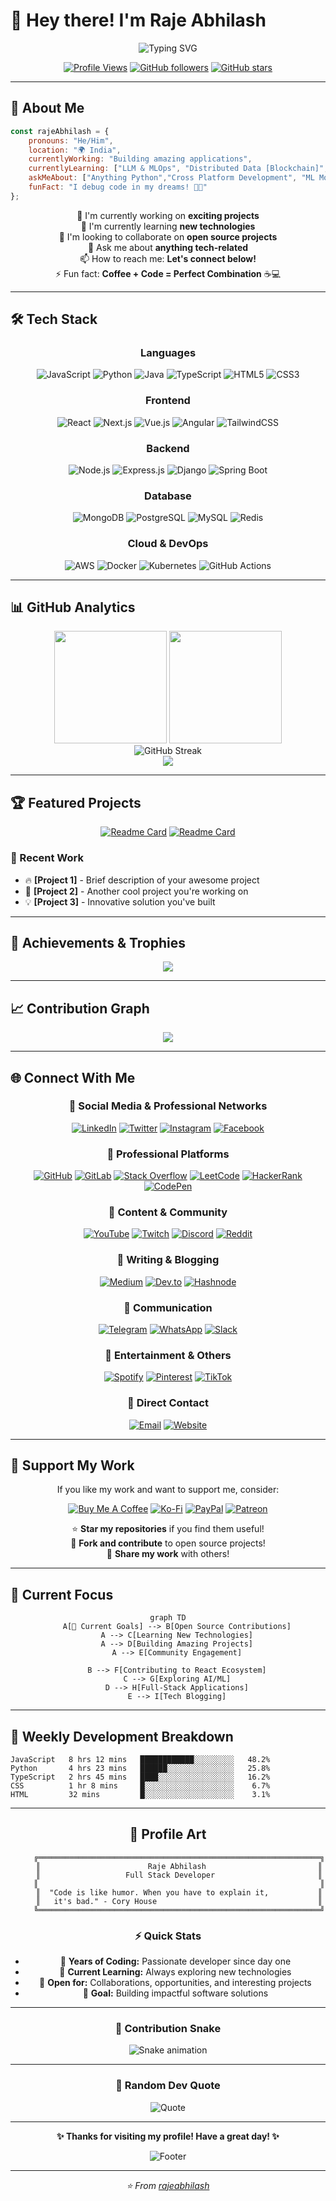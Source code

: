 # 👋 Hey there! I'm Raje Abhilash

<div align="center">
  <img src="https://readme-typing-svg.herokuapp.com?font=Fira+Code&size=30&duration=3000&pause=1000&color=00D8FF&center=true&vCenter=true&width=600&lines=Full+Stack+Developer;Open+Source+Enthusiast;Problem+Solver;Code+Artisan" alt="Typing SVG" />
</div>

<div align="center">
  
  [![Profile Views](https://komarev.com/ghpvc/?username=rajeabhilash&color=blueviolet&style=for-the-badge)](https://github.com/rajeabhilash)
  [![GitHub followers](https://img.shields.io/github/followers/rajeabhilash?style=for-the-badge&color=blue)](https://github.com/rajeabhilash)
  [![GitHub stars](https://img.shields.io/github/stars/rajeabhilash?style=for-the-badge&color=yellow)](https://github.com/rajeabhilash)
  
</div>

---

## 🚀 About Me

```javascript
const rajeAbhilash = {
    pronouns: "He/Him",
    location: "🌍 India",
    currentlyWorking: "Building amazing applications",
    currentlyLearning: ["LLM & MLOps", "Distributed Data [Blockchain]", "Cloud Architecture"],
    askMeAbout: ["Anything Python","Cross Platform Development", "ML Models & Ops", "Product Design", "Open Source"],
    funFact: "I debug code in my dreams! 🐛💭"
};
```

<div align="center">
  
  🔭 I'm currently working on **exciting projects**  
  🌱 I'm currently learning **new technologies**  
  👯 I'm looking to collaborate on **open source projects**  
  💬 Ask me about **anything tech-related**  
  📫 How to reach me: **Let's connect below!**  
  ⚡ Fun fact: **Coffee + Code = Perfect Combination** ☕💻
  
</div>

---

## 🛠️ Tech Stack

<div align="center">

### Languages
![JavaScript](https://img.shields.io/badge/JavaScript-F7DF1E?style=for-the-badge&logo=javascript&logoColor=black)
![Python](https://img.shields.io/badge/Python-3776AB?style=for-the-badge&logo=python&logoColor=white)
![Java](https://img.shields.io/badge/Java-ED8B00?style=for-the-badge&logo=java&logoColor=white)
![TypeScript](https://img.shields.io/badge/TypeScript-007ACC?style=for-the-badge&logo=typescript&logoColor=white)
![HTML5](https://img.shields.io/badge/HTML5-E34F26?style=for-the-badge&logo=html5&logoColor=white)
![CSS3](https://img.shields.io/badge/CSS3-1572B6?style=for-the-badge&logo=css3&logoColor=white)

### Frontend
![React](https://img.shields.io/badge/React-20232A?style=for-the-badge&logo=react&logoColor=61DAFB)
![Next.js](https://img.shields.io/badge/Next.js-000000?style=for-the-badge&logo=next.js&logoColor=white)
![Vue.js](https://img.shields.io/badge/Vue.js-35495E?style=for-the-badge&logo=vue.js&logoColor=4FC08D)
![Angular](https://img.shields.io/badge/Angular-DD0031?style=for-the-badge&logo=angular&logoColor=white)
![TailwindCSS](https://img.shields.io/badge/Tailwind_CSS-38B2AC?style=for-the-badge&logo=tailwind-css&logoColor=white)

### Backend
![Node.js](https://img.shields.io/badge/Node.js-43853D?style=for-the-badge&logo=node.js&logoColor=white)
![Express.js](https://img.shields.io/badge/Express.js-404D59?style=for-the-badge&logo=express&logoColor=white)
![Django](https://img.shields.io/badge/Django-092E20?style=for-the-badge&logo=django&logoColor=white)
![Spring Boot](https://img.shields.io/badge/Spring_Boot-6DB33F?style=for-the-badge&logo=spring-boot&logoColor=white)

### Database
![MongoDB](https://img.shields.io/badge/MongoDB-4EA94B?style=for-the-badge&logo=mongodb&logoColor=white)
![PostgreSQL](https://img.shields.io/badge/PostgreSQL-316192?style=for-the-badge&logo=postgresql&logoColor=white)
![MySQL](https://img.shields.io/badge/MySQL-00000F?style=for-the-badge&logo=mysql&logoColor=white)
![Redis](https://img.shields.io/badge/Redis-DC382D?style=for-the-badge&logo=redis&logoColor=white)

### Cloud & DevOps
![AWS](https://img.shields.io/badge/AWS-232F3E?style=for-the-badge&logo=amazon-aws&logoColor=white)
![Docker](https://img.shields.io/badge/Docker-2496ED?style=for-the-badge&logo=docker&logoColor=white)
![Kubernetes](https://img.shields.io/badge/Kubernetes-326CE5?style=for-the-badge&logo=kubernetes&logoColor=white)
![GitHub Actions](https://img.shields.io/badge/GitHub_Actions-2088FF?style=for-the-badge&logo=github-actions&logoColor=white)

</div>

---

## 📊 GitHub Analytics

<div align="center">
  <img height="180em" src="https://github-readme-stats.vercel.app/api?username=rajeabhilash&show_icons=true&theme=tokyonight&include_all_commits=true&count_private=true"/>
  <img height="180em" src="https://github-readme-stats.vercel.app/api/top-langs/?username=rajeabhilash&layout=compact&theme=tokyonight"/>
</div>

<div align="center">
  <img src="https://github-readme-streak-stats.herokuapp.com/?user=rajeabhilash&theme=tokyonight" alt="GitHub Streak" />
</div>

<div align="center">
  <img src="https://github-readme-activity-graph.vercel.app/graph?username=rajeabhilash&theme=tokyo-night&hide_border=true&area=true" />
</div>

---

## 🏆 Featured Projects

<div align="center">

[![Readme Card](https://github-readme-stats.vercel.app/api/pin/?username=rajeabhilash&repo=PROJECT_NAME_1&theme=tokyonight)](https://github.com/rajeabhilash/PROJECT_NAME_1)
[![Readme Card](https://github-readme-stats.vercel.app/api/pin/?username=rajeabhilash&repo=PROJECT_NAME_2&theme=tokyonight)](https://github.com/rajeabhilash/PROJECT_NAME_2)

</div>

### 🌟 Recent Work
<!-- PROJECTS:START -->
- 🔥 **[Project 1]** - Brief description of your awesome project
- 🚀 **[Project 2]** - Another cool project you're working on
- 💡 **[Project 3]** - Innovative solution you've built
<!-- PROJECTS:END -->

---

## 🏅 Achievements & Trophies

<div align="center">
  <img src="https://github-profile-trophy.vercel.app/?username=rajeabhilash&theme=tokyonight&no-frame=true&row=1&column=7" />
</div>

---

## 📈 Contribution Graph

<div align="center">
  <img src="https://github-readme-activity-graph.vercel.app/graph?username=rajeabhilash&bg_color=1a1b27&color=38bdae&line=70a5fd&point=bf91f3&area=true&hide_border=true" />
</div>

---

## 🌐 Connect With Me

<div align="center">

### 📱 Social Media & Professional Networks
[![LinkedIn](https://img.shields.io/badge/LinkedIn-0077B5?style=for-the-badge&logo=linkedin&logoColor=white)](https://linkedin.com/in/rajeabhilash)
[![Twitter](https://img.shields.io/badge/Twitter-1DA1F2?style=for-the-badge&logo=twitter&logoColor=white)](https://twitter.com/rajeabhilash)
[![Instagram](https://img.shields.io/badge/Instagram-E4405F?style=for-the-badge&logo=instagram&logoColor=white)](https://instagram.com/rajeabhilash)
[![Facebook](https://img.shields.io/badge/Facebook-1877F2?style=for-the-badge&logo=facebook&logoColor=white)](https://facebook.com/rajeabhilash)

### 💼 Professional Platforms
[![GitHub](https://img.shields.io/badge/GitHub-100000?style=for-the-badge&logo=github&logoColor=white)](https://github.com/rajeabhilash)
[![GitLab](https://img.shields.io/badge/GitLab-330F63?style=for-the-badge&logo=gitlab&logoColor=white)](https://gitlab.com/rajeabhilash)
[![Stack Overflow](https://img.shields.io/badge/Stack_Overflow-FE7A16?style=for-the-badge&logo=stack-overflow&logoColor=white)](https://stackoverflow.com/users/rajeabhilash)
[![LeetCode](https://img.shields.io/badge/LeetCode-000000?style=for-the-badge&logo=LeetCode&logoColor=#d16c06)](https://leetcode.com/rajeabhilash)
[![HackerRank](https://img.shields.io/badge/-Hackerrank-2EC866?style=for-the-badge&logo=HackerRank&logoColor=white)](https://hackerrank.com/rajeabhilash)
[![CodePen](https://img.shields.io/badge/Codepen-000000?style=for-the-badge&logo=codepen&logoColor=white)](https://codepen.io/rajeabhilash)

### 🎥 Content & Community
[![YouTube](https://img.shields.io/badge/YouTube-FF0000?style=for-the-badge&logo=youtube&logoColor=white)](https://youtube.com/@rajeabhilash)
[![Twitch](https://img.shields.io/badge/Twitch-9146FF?style=for-the-badge&logo=twitch&logoColor=white)](https://twitch.tv/rajeabhilash)
[![Discord](https://img.shields.io/badge/Discord-7289DA?style=for-the-badge&logo=discord&logoColor=white)](https://discord.gg/rajeabhilash)
[![Reddit](https://img.shields.io/badge/Reddit-FF4500?style=for-the-badge&logo=reddit&logoColor=white)](https://reddit.com/user/rajeabhilash)

### 📝 Writing & Blogging
[![Medium](https://img.shields.io/badge/Medium-12100E?style=for-the-badge&logo=medium&logoColor=white)](https://medium.com/@rajeabhilash)
[![Dev.to](https://img.shields.io/badge/dev.to-0A0A0A?style=for-the-badge&logo=dev.to&logoColor=white)](https://dev.to/rajeabhilash)
[![Hashnode](https://img.shields.io/badge/Hashnode-2962FF?style=for-the-badge&logo=hashnode&logoColor=white)](https://hashnode.com/@rajeabhilash)

### 💬 Communication
[![Telegram](https://img.shields.io/badge/Telegram-2CA5E0?style=for-the-badge&logo=telegram&logoColor=white)](https://t.me/rajeabhilash)
[![WhatsApp](https://img.shields.io/badge/WhatsApp-25D366?style=for-the-badge&logo=whatsapp&logoColor=white)](https://wa.me/rajeabhilash)
[![Slack](https://img.shields.io/badge/Slack-4A154B?style=for-the-badge&logo=slack&logoColor=white)](https://slack.com/rajeabhilash)

### 🎵 Entertainment & Others
[![Spotify](https://img.shields.io/badge/Spotify-1ED760?style=for-the-badge&logo=spotify&logoColor=white)](https://open.spotify.com/user/rajeabhilash)
[![Pinterest](https://img.shields.io/badge/Pinterest-%23E60023.svg?style=for-the-badge&logo=Pinterest&logoColor=white)](https://pinterest.com/rajeabhilash)
[![TikTok](https://img.shields.io/badge/TikTok-%23000000.svg?style=for-the-badge&logo=TikTok&logoColor=white)](https://tiktok.com/@rajeabhilash)

### 📧 Direct Contact
[![Email](https://img.shields.io/badge/Email-D14836?style=for-the-badge&logo=gmail&logoColor=white)](mailto:rajeabhilash@gmail.com)
[![Website](https://img.shields.io/badge/Website-4285F4?style=for-the-badge&logo=google-chrome&logoColor=white)](https://rajeabhilash.dev)

</div>

---

## 💝 Support My Work

<div align="center">

If you like my work and want to support me, consider:

[![Buy Me A Coffee](https://img.shields.io/badge/Buy%20Me%20A%20Coffee-FFDD00?style=for-the-badge&logo=buy-me-a-coffee&logoColor=black)](https://buymeacoffee.com/rajeabhilash)
[![Ko-Fi](https://img.shields.io/badge/Ko--fi-F16061?style=for-the-badge&logo=ko-fi&logoColor=white)](https://ko-fi.com/rajeabhilash)
[![PayPal](https://img.shields.io/badge/PayPal-00457C?style=for-the-badge&logo=paypal&logoColor=white)](https://paypal.me/rajeabhilash)
[![Patreon](https://img.shields.io/badge/Patreon-F96854?style=for-the-badge&logo=patreon&logoColor=white)](https://patreon.com/rajeabhilash)

⭐ **Star my repositories** if you find them useful!  
🍴 **Fork and contribute** to open source projects!  
📢 **Share my work** with others!

</div>

---

## 🎯 Current Focus

<div align="center">

```mermaid
graph TD
    A[🎯 Current Goals] --> B[Open Source Contributions]
    A --> C[Learning New Technologies]
    A --> D[Building Amazing Projects]
    A --> E[Community Engagement]
    
    B --> F[Contributing to React Ecosystem]
    C --> G[Exploring AI/ML]
    D --> H[Full-Stack Applications]
    E --> I[Tech Blogging]
```

</div>

---

## 📅 Weekly Development Breakdown

<!--START_SECTION:waka-->
```text
JavaScript   8 hrs 12 mins   ████████████░░░░░░░░░   48.2%
Python       4 hrs 23 mins   ██████░░░░░░░░░░░░░░░   25.8%
TypeScript   2 hrs 45 mins   ████░░░░░░░░░░░░░░░░░   16.2%
CSS          1 hr 8 mins     █░░░░░░░░░░░░░░░░░░░░    6.7%
HTML         32 mins         █░░░░░░░░░░░░░░░░░░░░    3.1%
```
<!--END_SECTION:waka-->

---

<div align="center">
  
## 🎨 Profile Art

```
     ╔═══════════════════════════════════════════════════════════════╗
     ║                        Raje Abhilash                         ║
     ║                   Full Stack Developer                       ║
     ║                                                               ║
     ║  "Code is like humor. When you have to explain it,           ║
     ║   it's bad." - Cory House                                    ║
     ╚═══════════════════════════════════════════════════════════════╝
```

### ⚡ Quick Stats
- 🔭 **Years of Coding:** Passionate developer since day one
- 🌱 **Current Learning:** Always exploring new technologies
- 💼 **Open for:** Collaborations, opportunities, and interesting projects
- 🎯 **Goal:** Building impactful software solutions

</div>

---

<div align="center">
  
### 🐍 Contribution Snake

![Snake animation](https://github.com/rajeabhilash/rajeabhilash/blob/output/github-contribution-grid-snake.svg)

</div>

---

<div align="center">

### 💫 Random Dev Quote
![Quote](https://quotes-github-readme.vercel.app/api?type=horizontal&theme=tokyonight)

</div>

---

<div align="center">

**✨ Thanks for visiting my profile! Have a great day! ✨**

![Footer](https://capsule-render.vercel.app/api?type=waving&color=gradient&height=100&section=footer)

</div>

---

<div align="center">
  <i>⭐️ From <a href="https://github.com/rajeabhilash">rajeabhilash</a></i>
</div>
